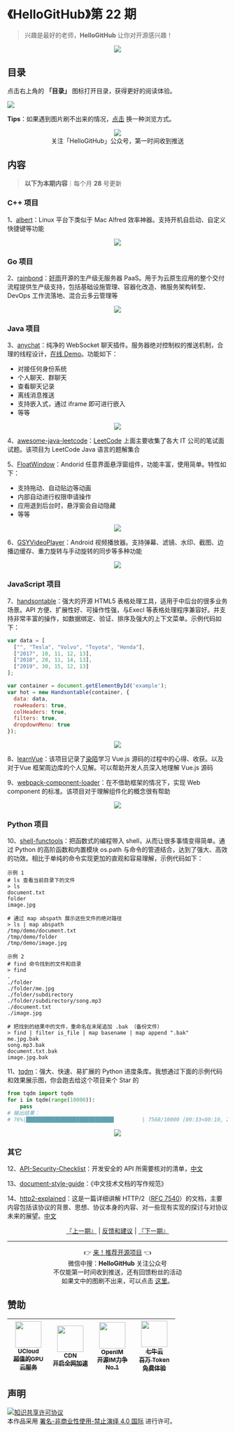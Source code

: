 # 《HelloGitHub》第 22 期
> 兴趣是最好的老师，**HelloGitHub** 让你对开源感兴趣！
<p align="center">
    <img src='https://raw.githubusercontent.com/521xueweihan/img_logo/master/logo/cover.jpg' style="max-width:100%;"></img>
</p>

## 目录

点击右上角的 **「目录」** 图标打开目录，获得更好的阅读体验。

![](https://raw.githubusercontent.com/521xueweihan/img_logo/master/logo/catalog.png)

**Tips**：如果遇到图片刷不出来的情况，[点击](https://hellogithub.com/periodical/volume/22) 换一种浏览方式。

<p align="center">
  <img src="https://raw.githubusercontent.com/521xueweihan/img_logo/master/logo/weixin.png" style="max-width:30%;"></img><br>
关注「HelloGitHub」公众号，第一时间收到推送
</p>

## 内容
> **以下为本期内容**｜每个月 **28** 号更新

### C++ 项目
1、[albert](https://hellogithub.com/periodical/statistics/click?target=https://github.com/albertlauncher/albert)：Linux 平台下类似于 Mac Alfred 效率神器。支持开机自启动、自定义快捷键等功能


<p align="center"><img src='https://raw.githubusercontent.com/521xueweihan/img/master/hellogithub/22/22259044.png' style="max-width:80%; max-height=80%;"></img></p>

### Go 项目
2、[rainbond](https://hellogithub.com/periodical/statistics/click?target=https://github.com/goodrain/rainbond)：[好雨](http://www.rainbond.com/)开源的生产级无服务器 PaaS。用于为云原生应用的整个交付流程提供生产级支持，包括基础设施管理、容器化改造、微服务架构转型、DevOps 工作流落地、混合云多云管理等


<p align="center"><img src='https://raw.githubusercontent.com/521xueweihan/img/master/hellogithub/22/109566657.png' style="max-width:80%; max-height=80%;"></img></p>

### Java 项目
3、[anychat](https://hellogithub.com/periodical/statistics/click?target=https://github.com/dianbaer/anychat)：纯净的 WebSocket 聊天插件。服务器绝对控制权的推送机制，合理的线程设计，[在线 Demo](https://www.threecss.com/AnyChatClient/third-embed-demo.html)。功能如下：
- 对接任何身份系统
- 个人聊天、群聊天
- 查看聊天记录
- 离线消息推送
- 支持嵌入式，通过 iframe 即可进行嵌入
- 等等


<p align="center"><img src='https://raw.githubusercontent.com/521xueweihan/img/master/hellogithub/22/107945122.png' style="max-width:80%; max-height=80%;"></img></p>

4、[awesome-java-leetcode](https://hellogithub.com/periodical/statistics/click?target=https://github.com/Blankj/awesome-java-leetcode)：[LeetCode](https://leetcode.com/) 上面主要收集了各大 IT 公司的笔试面试题。该项目为 LeetCode Java 语言的题解集合


5、[FloatWindow](https://hellogithub.com/periodical/statistics/click?target=https://github.com/yhaolpz/FloatWindow)：Andorid 任意界面悬浮窗组件，功能丰富，使用简单。特性如下：
- 支持拖动、自动贴边等动画
- 内部自动进行权限申请操作
- 应用退到后台时，悬浮窗会自动隐藏
- 等等


<p align="center"><img src='https://raw.githubusercontent.com/521xueweihan/img/master/hellogithub/22/110701313.gif' style="max-width:80%; max-height=80%;"></img></p>

6、[GSYVideoPlayer](https://hellogithub.com/periodical/statistics/click?target=https://github.com/CarGuo/GSYVideoPlayer)：Android 视频播放器。支持弹幕、滤镜、水印、截图、边播边缓存、重力旋转与手动旋转的同步等多种功能


<p align="center"><img src='https://raw.githubusercontent.com/521xueweihan/img/master/hellogithub/22/73614722.gif' style="max-width:80%; max-height=80%;"></img></p>

### JavaScript 项目
7、[handsontable](https://hellogithub.com/periodical/statistics/click?target=https://github.com/handsontable/handsontable)：强大的开源 HTML5 表格处理工具，适用于中后台的很多业务场景。API 方便、扩展性好、可操作性强，与Execl 等表格处理程序兼容好。并支持非常丰富的操作，如数据绑定、验证、排序及强大的上下文菜单。示例代码如下：
```js
var data = [
  ["", "Tesla", "Volvo", "Toyota", "Honda"],
  ["2017", 10, 11, 12, 13],
  ["2018", 20, 11, 14, 13],
  ["2019", 30, 15, 12, 13]
];

var container = document.getElementById('example');
var hot = new Handsontable(container, {
  data: data,
  rowHeaders: true,
  colHeaders: true,
  filters: true,
  dropdownMenu: true
});
```


<p align="center"><img src='https://raw.githubusercontent.com/521xueweihan/img/master/hellogithub/22/1790564.png' style="max-width:80%; max-height=80%;"></img></p>

8、[learnVue](https://hellogithub.com/periodical/statistics/click?target=https://github.com/answershuto/learnVue)：该项目记录了[染陌](https://github.com/answershuto)学习 Vue.js 源码的过程中的心得、收获。以及对于Vue 框架周边库的个人见解。可以帮助开发人员深入地理解 Vue.js 源码


9、[webpack-component-loader](https://hellogithub.com/periodical/statistics/click?target=https://github.com/nicholaslee119/webpack-component-loader)：在不借助框架的情况下，实现 Web component 的标准。该项目对于理解组件化的概念很有帮助


<p align="center"><img src='https://raw.githubusercontent.com/521xueweihan/img/master/hellogithub/22/103499125.png' style="max-width:80%; max-height=80%;"></img></p>

### Python 项目
10、[shell-functools](https://hellogithub.com/periodical/statistics/click?target=https://github.com/sharkdp/shell-functools)：把函数式的编程带入 shell，从而让很多事情变得简单。通过 Python 的高阶函数和内置模块 os.path 与命令的管道结合，达到了强大、高效的功效。相比于单纯的命令实现更加的直观和容易理解，示例代码如下：
```
示例 1
# ls 查看当前目录下的文件
> ls 
document.txt
folder
image.jpg

# 通过 map abspath 展示这些文件的绝对路径
> ls | map abspath
/tmp/demo/document.txt
/tmp/demo/folder
/tmp/demo/image.jpg

示例 2
# find 命令找到的文件和目录
> find
.
./folder
./folder/me.jpg
./folder/subdirectory
./folder/subdirectory/song.mp3
./document.txt
./image.jpg

# 把找到的结果中的文件，重命名在末尾追加 .bak （备份文件）
> find | filter is_file | map basename | map append ".bak"
me.jpg.bak
song.mp3.bak
document.txt.bak
image.jpg.bak
```


11、[tqdm](https://hellogithub.com/periodical/statistics/click?target=https://github.com/tqdm/tqdm)：强大、快速、易扩展的 Python 进度条库。我想通过下面的示例代码和效果展示图，你会跑去给这个项目来个 Star 的
```python
from tqdm import tqdm
for i in tqdm(range(10000)):
    pass
# 输出结果：
# 76%|████████████████████████████         | 7568/10000 [00:33<00:10, 229.00it/s]
```


<p align="center"><img src='https://raw.githubusercontent.com/521xueweihan/img/master/hellogithub/22/36804486.gif' style="max-width:80%; max-height=80%;"></img></p>

### 其它
12、[API-Security-Checklist](https://hellogithub.com/periodical/statistics/click?target=https://github.com/shieldfy/API-Security-Checklist)：开发安全的 API 所需要核对的清单，[中文](https://github.com/shieldfy/API-Security-Checklist/blob/master/README-zh.md)


13、[document-style-guide](https://hellogithub.com/periodical/statistics/click?target=https://github.com/ruanyf/document-style-guide)：《中文技术文档的写作规范》


14、[http2-explained](https://hellogithub.com/periodical/statistics/click?target=https://github.com/bagder/http2-explained)：这是一篇详细讲解 HTTP/2（[RFC 7540](http://httpwg.org/specs/rfc7540.html)）的文档，主要内容包括该协议的背景、思想、协议本身的内容、对一些现有实现的探讨与对协议未来的展望。[中文](https://bagder.gitbooks.io/http2-explained/zh/)




<p align="center">
    <a href="https://github.com/521xueweihan/HelloGitHub/blob/master/content/HelloGitHub21.md">『上一期』</a> | <a href='https://github.com/521xueweihan/HelloGitHub/issues/899'>反馈和建议</a> | <a href="https://github.com/521xueweihan/HelloGitHub/blob/master/content/HelloGitHub23.md">『下一期』</a>
</p>

---
<p align="center">
    👉 <a href='https://hellogithub.com/periodical'>来！推荐开源项目</a> 👈<br>
    微信中搜：<strong>HelloGitHub</strong> 关注公众号<br>
    不仅能第一时间收到推送，还有回馈粉丝的活动<br>
    如果文中的图刷不出来，可以点击 <a href='https://hellogithub.com/periodical/volume/22'>这里</a>。
</p>

## 赞助


<table>
  <thead>
    <tr>
      <th align="center" style="width: 80px;">
        <a href="https://www.compshare.cn/?utm_term=logo&utm_campaign=hellogithub&utm_source=otherdsp&utm_medium=display&ytag=logo_hellogithub_otherdsp_display">          <img src="https://raw.githubusercontent.com/521xueweihan/img_logo/master/logo/ucloud.png" width="60px"><br>
          <sub>UCloud</sub><br>
          <sub>超值的GPU云服务</sub>
        </a>
      </th>
      <th align="center" style="width: 80px;">
        <a href="https://www.upyun.com/?from=hellogithub">
          <img src="https://raw.githubusercontent.com/521xueweihan/img_logo/master/logo/upyun.png" width="60px"><br>
          <sub>CDN</sub><br>
          <sub>开启全网加速</sub>
        </a>
      </th>
      <th align="center" style="width: 80px;">
        <a href="https://github.com/OpenIMSDK/Open-IM-Server">
          <img src="https://raw.githubusercontent.com/521xueweihan/img_logo/master/logo/im.png" width="60px"><br>
          <sub>OpenIM</sub><br>
          <sub>开源IM力争No.1</sub>
        </a>
      </th>
      <th align="center" style="width: 80px;">
        <a href="https://www.qiniu.com/products/ai-token-api?utm_source=hello">
          <img src="https://raw.githubusercontent.com/521xueweihan/img_logo/master/logo/qiniu.jpg" width="60px"><br>
          <sub>七牛云</sub><br>
          <sub>百万 Token 免费体验</sub>
        </a>
      </th>
    </tr>
  </thead>
</table>


## 声明
<a rel="license" href="https://creativecommons.org/licenses/by-nc-nd/4.0/deed.zh"><img alt="知识共享许可协议" style="border-width: 0" src="https://licensebuttons.net/l/by-nc-nd/4.0/88x31.png"></a><br>本作品采用 <a rel="license" href="https://creativecommons.org/licenses/by-nc-nd/4.0/deed.zh">署名-非商业性使用-禁止演绎 4.0 国际</a> 进行许可。
